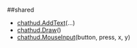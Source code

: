 
##shared

- [chathud.AddText](nil)(...)
- [chathud.Draw](nil)()
- [chathud.MouseInput](nil)(button, press, x, y)